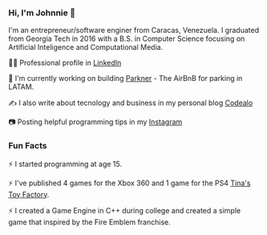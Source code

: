 ### Hi, I'm Johnnie 👋

<!--
**johnnietirado/johnnietirado** is a ✨ _special_ ✨ repository because its `README.md` (this file) appears on your GitHub profile.

Here are some ideas to get you started:

- 🔭 I’m currently working on ...
- 🌱 I’m currently learning ...
- 👯 I’m looking to collaborate on ...
- 🤔 I’m looking for help with ...
- 💬 Ask me about ...
- 📫 How to reach me: ...
- 😄 Pronouns: ...
- ⚡ Fun fact: ...
-->

I'm an entrepreneur/software enginer from Caracas, Venezuela. I graduated from Georgia Tech in 2016 with a B.S. in Computer Science focusing on Artificial Inteligence and Computational Media.

👨‍💼 Professional profile in [LinkedIn](https://www.linkedin.com/in/johnnie-tirado-a404a045/)

🔭 I'm currently working on building [Parkner](https://parkner.pe) - The AirBnB for parking in LATAM.

✍ I also write about tecnology and business in my personal blog [Codealo](https://codealo.dev)

📷 Posting helpful programming tips in my [Instagram](https://instagram.com/codealo)

### Fun Facts

⚡ I started programming at age 15.

⚡ I've published 4 games for the Xbox 360 and 1 game for the PS4 [Tina's Toy Factory](https://store.playstation.com/es-pe/product/UP2181-CUSA01658_00-0010000120141209).

⚡ I created a Game Engine in C++ during college and created a simple game that inspired by the Fire Emblem franchise.

